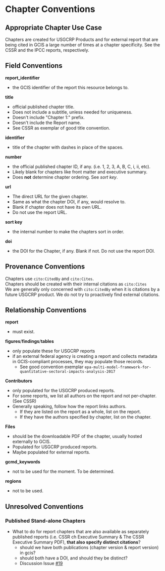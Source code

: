 # Chapter Conventions

## Appropriate Chapter Use Case

Chapters are created for USGCRP Products and for external report that are being cited in GCIS a large number of times at a chapter specificity. See the CSSR and the IPCC reports, respectively.

## Field Conventions

**report_identifier**
- the GCIS identifier of the report this resource belongs to.  

**title**
- official published chapter title. 
- Does not include a subtitle, unless needed for uniqueness. 
- Doesn't include "Chapter 1:" prefix. 
- Doesn't include the Report name.
- See CSSR as exemplar of good title convention.  

**identifier**
- title of the chapter with dashes in place of the spaces.  

**number**
- the official published chapter ID, if any. (i.e. 1, 2, 3, A, B, C, i, ii, etc). 
- Likely blank for chapters like front matter and executive summary.  
- Does **not** determine chapter ordering. See *sort key*.

**url**
- The direct URL for the given chapter. 
- Same as what the chapter DOI, if any, would resolve to. 
- Blank if chapter does not have its own URL. 
- Do not use the report URL.  

**sort key**
- the internal number to make the chapters sort in order.  

**doi**
- the DOI for the Chapter, if any. Blank if not. Do not use the report DOI.  

## Provenance Conventions

Chapters use `cito:CitedBy` and `cito:Cites`.  
Chapters should be created with their internal citations as `cito:Cites`  
We are generally only concerned with `cito:CitedBy` when it is citations by a future USGCRP product. We do not try to proactively find external citations.  

## Relationship Conventions

**report**
   - must exist.

**figures**/**findings**/**tables**

   - only populate these for USGCRP reports
   - if an external federal agency is creating a report and collects metadata in GCIS-compliant processes, they may populate those records.
     - See good convention exemplar `epa-multi-model-framework-for-quantitative-sectoral-impacts-analysis-2017`

**Contributors**

 - only populated for the USGCRP produced reports.
 - For some reports, we list all authors on the report and not per-chapter. (See CSSR) 
 - Generally speaking, follow how the report links authors. 
   - If they are listed on the report as a whole, list on the report. 
   - If they have the authors specified by chapter, list on the chapter.

**Files**

   - should be the downloadable PDF of the chapter, usually hosted externally to GCIS. 
   - Populated for USGCRP produced reports. 
   - Maybe populated for external reports.


**gcmd_keywords**
 - not to be used for the moment. To be determined.
 
**regions**
 - not to be used.

## Unresolved Conventions

### Published Stand-alone Chapters
   
   - What to do for report chapters that are also available as separately published reports (i.e. CSSR ch Executive Summary & The CSSR Executive Summary PDF), **that also specify distinct citations**?
       - should we have both publications (chapter version & report version) in gcis?
       - should both have a DOI, and should they be distinct?
       - Discussion Issue [#19](https://github.com/USGCRP/gcis-conventions/issues/19)
